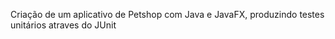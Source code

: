 Criação de um aplicativo de Petshop com Java e JavaFX, produzindo testes unitários atraves do JUnit
